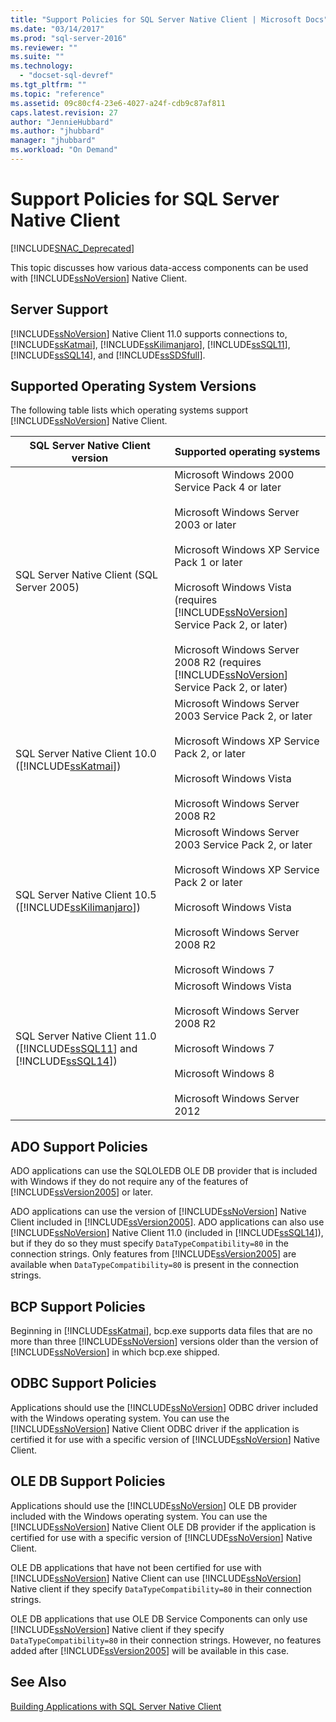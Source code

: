 ```yaml
---
title: "Support Policies for SQL Server Native Client | Microsoft Docs"
ms.date: "03/14/2017"
ms.prod: "sql-server-2016"
ms.reviewer: ""
ms.suite: ""
ms.technology: 
  - "docset-sql-devref"
ms.tgt_pltfrm: ""
ms.topic: "reference"
ms.assetid: 09c80cf4-23e6-4027-a24f-cdb9c87af811
caps.latest.revision: 27
author: "JennieHubbard"
ms.author: "jhubbard"
manager: "jhubbard"
ms.workload: "On Demand"
---
```

# Support Policies for SQL Server Native Client
[!INCLUDE[SNAC_Deprecated](../../../includes/snac-deprecated.md)]

  This topic discusses how various data-access components can be used with [!INCLUDE[ssNoVersion](../../../includes/ssnoversion-md.md)] Native Client.  
  
## Server Support  
 [!INCLUDE[ssNoVersion](../../../includes/ssnoversion-md.md)] Native Client 11.0 supports connections to, [!INCLUDE[ssKatmai](../../../includes/sskatmai-md.md)], [!INCLUDE[ssKilimanjaro](../../../includes/sskilimanjaro-md.md)], [!INCLUDE[ssSQL11](../../../includes/sssql11-md.md)], [!INCLUDE[ssSQL14](../../../includes/sssql14-md.md)], and [!INCLUDE[ssSDSfull](../../../includes/sssdsfull-md.md)].  
  
## Supported Operating System Versions  
 The following table lists which operating systems support [!INCLUDE[ssNoVersion](../../../includes/ssnoversion-md.md)] Native Client.  
  
|SQL Server Native Client version|Supported operating systems|  
|--------------------------------------|---------------------------------|  
|SQL Server Native Client (SQL Server 2005)|Microsoft Windows 2000 Service Pack 4 or later<br /><br /> Microsoft Windows Server 2003 or later<br /><br /> Microsoft Windows XP Service Pack 1 or later<br /><br /> Microsoft Windows Vista (requires [!INCLUDE[ssNoVersion](../../../includes/ssnoversion-md.md)] Service Pack 2, or later)<br /><br /> Microsoft Windows Server 2008 R2 (requires [!INCLUDE[ssNoVersion](../../../includes/ssnoversion-md.md)] Service Pack 2, or later)|  
|SQL Server Native Client 10.0 ([!INCLUDE[ssKatmai](../../../includes/sskatmai-md.md)])|Microsoft Windows Server 2003 Service Pack 2, or later<br /><br /> Microsoft Windows XP Service Pack 2, or later<br /><br /> Microsoft Windows Vista<br /><br /> Microsoft Windows Server 2008 R2|  
|SQL Server Native Client 10.5 ([!INCLUDE[ssKilimanjaro](../../../includes/sskilimanjaro-md.md)])|Microsoft Windows Server 2003 Service Pack 2, or later<br /><br /> Microsoft Windows XP Service Pack 2 or later<br /><br /> Microsoft Windows Vista<br /><br /> Microsoft Windows Server 2008 R2<br /><br /> Microsoft Windows 7|  
|SQL Server Native Client 11.0 ([!INCLUDE[ssSQL11](../../../includes/sssql11-md.md)] and [!INCLUDE[ssSQL14](../../../includes/sssql14-md.md)])|Microsoft Windows Vista<br /><br /> Microsoft Windows Server 2008 R2<br /><br /> Microsoft Windows 7<br /><br /> Microsoft Windows 8<br /><br /> Microsoft Windows Server 2012|  
  
## ADO Support Policies  
 ADO applications can use the SQLOLEDB OLE DB provider that is included with Windows if they do not require any of the features of [!INCLUDE[ssVersion2005](../../../includes/ssversion2005-md.md)] or later.  
  
 ADO applications can use the version of [!INCLUDE[ssNoVersion](../../../includes/ssnoversion-md.md)] Native Client included in [!INCLUDE[ssVersion2005](../../../includes/ssversion2005-md.md)]. ADO applications can also use [!INCLUDE[ssNoVersion](../../../includes/ssnoversion-md.md)] Native Client 11.0 (included in [!INCLUDE[ssSQL14](../../../includes/sssql14-md.md)]), but if they do so they must specify `DataTypeCompatibility=80` in the connection strings. Only features from [!INCLUDE[ssVersion2005](../../../includes/ssversion2005-md.md)] are available when `DataTypeCompatibility=80` is present in the connection strings.  
  
## BCP Support Policies  
 Beginning in [!INCLUDE[ssKatmai](../../../includes/sskatmai-md.md)], bcp.exe supports data files that are no more than three [!INCLUDE[ssNoVersion](../../../includes/ssnoversion-md.md)] versions older than the version of [!INCLUDE[ssNoVersion](../../../includes/ssnoversion-md.md)] in which bcp.exe shipped.  
  
## ODBC Support Policies  
 Applications should use the [!INCLUDE[ssNoVersion](../../../includes/ssnoversion-md.md)] ODBC driver included with the Windows operating system. You can use the [!INCLUDE[ssNoVersion](../../../includes/ssnoversion-md.md)] Native Client ODBC driver if the application is certified it for use with a specific version of [!INCLUDE[ssNoVersion](../../../includes/ssnoversion-md.md)] Native Client.  
  
## OLE DB Support Policies  
 Applications should use the [!INCLUDE[ssNoVersion](../../../includes/ssnoversion-md.md)] OLE DB provider included with the Windows operating system. You can use the [!INCLUDE[ssNoVersion](../../../includes/ssnoversion-md.md)] Native Client OLE DB provider if the application is certified for use with a specific version of [!INCLUDE[ssNoVersion](../../../includes/ssnoversion-md.md)] Native Client.  
  
 OLE DB applications that have not been certified for use with [!INCLUDE[ssNoVersion](../../../includes/ssnoversion-md.md)] Native Client can use [!INCLUDE[ssNoVersion](../../../includes/ssnoversion-md.md)] Native client if they specify `DataTypeCompatibility=80` in their connection strings.  
  
 OLE DB applications that use OLE DB Service Components can only use [!INCLUDE[ssNoVersion](../../../includes/ssnoversion-md.md)] Native client if they specify `DataTypeCompatibility=80` in their connection strings. However, no features added after [!INCLUDE[ssVersion2005](../../../includes/ssversion2005-md.md)] will be available in this case.  
  
## See Also  
 [Building Applications with SQL Server Native Client](../../../relational-databases/native-client/applications/building-applications-with-sql-server-native-client.md)  
  
  
